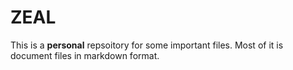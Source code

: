ZEAL
====

This is a **personal** repsoitory for some important files. Most of it is document files in markdown format.